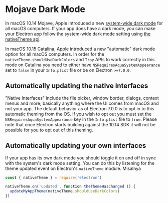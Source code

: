 # Mojave Dark Mode

In macOS 10.14 Mojave, Apple introduced a new [system-wide dark mode](https://developer.apple.com/design/human-interface-guidelines/macos/visual-design/dark-mode/) for all macOS computers. If your app does have a dark mode, you can make your Electron app follow the system-wide dark mode setting using [the nativeTheme api](../api/native-theme.md).

In macOS 10.15 Catalina, Apple introduced a new "automatic" dark mode option for all macOS computers. In order for the `nativeTheme.shouldUseDarkColors` and `Tray` APIs to work correctly in this mode on Catalina you need to either have `NSRequiresAquaSystemAppearance` set to `false` in your `Info.plist` file or be on Electron `>=7.0.0`.

## Automatically updating the native interfaces

"Native Interfaces" include the file picker, window border, dialogs, context menus and more; basically anything where the UI comes from macOS and not your app. The default behavior as of Electron 7.0.0 is to opt in to this automatic theming from the OS. If you wish to opt out you must set the `NSRequiresAquaSystemAppearance` key in the `Info.plist` file to `true`. Please note that once Electron starts building against the 10.14 SDK it will not be possible for you to opt out of this theming.

## Automatically updating your own interfaces

If your app has its own dark mode you should toggle it on and off in sync with the system's dark mode setting. You can do this by listening for the theme updated event on Electron's `nativeTheme` module. Misalnya

```js
const { nativeTheme } = require('electron')

nativeTheme.on('updated', function theThemeHasChanged () {
  updateMyAppTheme(nativeTheme.shouldUseDarkColors)
})
```